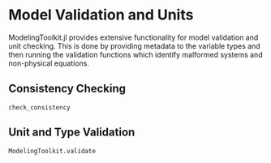 # Model Validation and Units

ModelingToolkit.jl provides extensive functionality for model validation
and unit checking. This is done by providing metadata to the variable
types and then running the validation functions which identify malformed
systems and non-physical equations.

## Consistency Checking

```@docs
check_consistency
```

## Unit and Type Validation

```@docs
ModelingToolkit.validate
```
